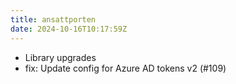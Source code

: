 ```yaml
---
title: ansattporten
date: 2024-10-16T10:17:59Z
---
```

- Library upgrades
- fix: Update config for Azure AD tokens v2 (#109)

